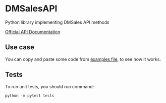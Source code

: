 # DMSalesAPI
Python library implementing DMSales API methods

[Official API Documentation](https://app.dmsales.com/api-doc/default)

## Use case

You can copy and paste some code from [examples file](https://github.com/DBMS-dev/DMSalesAPI/blob/main/examples/basic_operations.py), to see how it works.

## Tests

To run unit tests, you should run command:
```
python -m pytest tests
```
